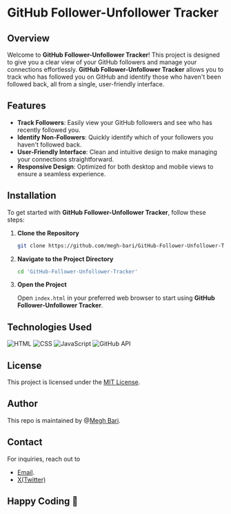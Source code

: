 # **GitHub Follower-Unfollower Tracker** 

## **Overview**

Welcome to **GitHub Follower-Unfollower Tracker**! This project is designed to give you a clear view of your GitHub followers and manage your connections effortlessly. **GitHub Follower-Unfollower Tracker** allows you to track who has followed you on GitHub and identify those who haven't been followed back, all from a single, user-friendly interface.

## **Features**

- **Track Followers**: Easily view your GitHub followers and see who has recently followed you.
- **Identify Non-Followers**: Quickly identify which of your followers you haven't followed back.
- **User-Friendly Interface**: Clean and intuitive design to make managing your connections straightforward.
- **Responsive Design**: Optimized for both desktop and mobile views to ensure a seamless experience.

## **Installation**

To get started with **GitHub Follower-Unfollower Tracker**, follow these steps:

1. **Clone the Repository**

   ```bash
   git clone https://github.com/megh-bari/GitHub-Follower-Unfollower-Tracker.git
   ```

2. **Navigate to the Project Directory**

   ```bash
   cd 'GitHub-Follower-Unfollower-Tracker'
   ```

3. **Open the Project**

   Open `index.html` in your preferred web browser to start using **GitHub Follower-Unfollower Tracker**.

## Technologies Used

![HTML](https://img.shields.io/badge/HTML-ff5722?style=flat-square&logo=html5&logoColor=white)
![CSS](https://img.shields.io/badge/CSS-2196f3?style=flat-square&logo=css3&logoColor=white)
![JavaScript](https://img.shields.io/badge/JavaScript-f7df1e?style=flat-square&logo=javascript&logoColor=black)
![GitHub API](https://img.shields.io/badge/GitHub_API-181717?style=flat-square&logo=github&logoColor=white)



## **License**

This project is licensed under the [MIT License](LICENSE).

## Author

This repo is maintained by @[Megh Bari](https://github.com/megh-bari).

## **Contact**

For inquiries, reach out to 
- [Email](mailto:meghbari01@gmail.com).
- [X(Twitter)](https://x.com/megh_bari)

## Happy Coding 🎈